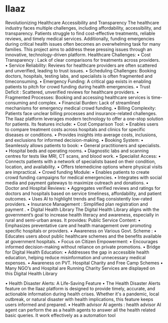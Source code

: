 # Ilaaz
Revolutionizing Healthcare Accessibility and Transparency
The healthcare industry faces multiple challenges, including affordability, accessibility, and transparency.
Patients struggle to find cost-effective treatments, reliable reviews, and timely medical services.
Additionally, funding emergencies during critical health issues often becomes an overwhelming task for many
families. This project aims to address these pressing issues through an innovative, technology-driven platform.
Healthcare Challenges:
• Cost Transparency : Lack of clear comparisons for treatments across providers.
• Service Reliability: Reviews for healthcare providers are often scattered and unverified, leading to trust issues.
• Scheduling Challenges: Booking doctors, hospitals, testing labs, and specialists is often fragmented and timeconsuming.
• Emergency Funding: A critical gap exists in enabling patients to pitch for crowd funding during health
emergencies.
• Trust Deficit : Scattered, unverified reviews for healthcare providers.
• Fragmented Processes: Booking and accessing healthcare services is time-consuming and complex.
• Financial Burden: Lack of streamlined mechanisms for emergency medical crowd funding.
• Billing Complexity: Patients face unclear billing processes and insurance-related challenges.
The Ilaaz platform leverages modern technology to offer a one-stop solution for patients.
Its features include:
• Cost Comparison Tool:
• Enables users to compare treatment costs across hospitals and clinics for specific diseases or conditions.
• Provides insights into average costs, inclusions, and exclusions for informed decision-making.
• Booking System:
• Seamlessly allows patients to book:
• General practitioners and specialists.
• Hospital beds and operating rooms.
• Diagnostic labs and scanning centres for tests like MRI, CT scans, and blood work.
• Specialist Access:
• Connects patients with a network of specialists based on their condition, location, and availability.
• Offers telemedicine options where physical visits are impractical.
• Crowd funding Module:
• Enables patients to create crowd funding campaigns for medical emergencies.
• Integrates with social media and payment gateways to maximize outreach and donations.
• Doctor and Hospital Reviews:
• Aggregates verified reviews and ratings for doctors and hospitals based on service
timeliness, affordability, and patient outcomes.
• Uses AI to highlight trends and flag consistently low-rated providers.
• Insurance Management : Simplified plan registration and payment .
• Digital Health Library
The Digital Health Library aligns with the government’s goal to increase health literacy and
awareness, especially in rural and semi-urban areas. It provides:
Public Service Content:
• Emphasizes preventative care and health management over promoting specific hospitals or
providers.
• Awareness on Various Govt. Scheme :
• Educates users about public healthcare schemes and the benefits available at government hospitals.
• Focus on Citizen Empowerment:
• Encourages informed decision-making without reliance on private promotions.
• Bridge for Digital Health Education:
• Addresses the gap in accessible health education, helping reduce misinformation and unnecessary
medical expenses.
• Awareness on PVT. Hospital Charity and Free Camp Schemes
• Many NGO’s and Hospital are Running Charity Services are displayed on this Digital Health Library

• Health Disaster Alerts: A Life-Saving Feature
• The Health Disaster Alerts feature on the Ilaaz platform is designed to provide timely, accurate, and
actionable information during health crises. Whether it's a pandemic, local outbreak, or natural disaster
with health implications, this feature keeps users informed and prepared.
• Health advisor AI agents : health advisor AI agent can perform the as a health agents to answer all the
health related basic queries. It work effectively as a automation tool 
